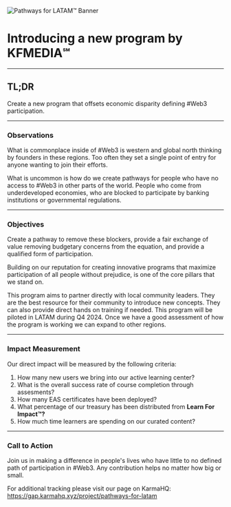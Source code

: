 ![Pathways for LATAM™ Banner](https://hackmd.io/_uploads/HJoRgqSRR.png)
# Introducing a new program by KFMEDIA℠
---
## **TL;DR**

Create a new program that offsets economic disparity defining #Web3 participation.

---

### **Observations**

What is commonplace inside of #Web3 is western and global north thinking by founders in these regions. Too often they set a single point of entry for anyone wanting to join their efforts.

What is uncommon is how do we create pathways for people who have no access to #Web3 in other parts of the world. People who come from underdeveloped economies, who are blocked to participate by banking institutions or governmental regulations.

---
### **Objectives**

Create a pathway to remove these blockers, provide a fair exchange of value removing budgetary concerns from the equation, and provide a qualified form of participation.

Building on our reputation for creating innovative programs that maximize participation of all people without prejudice, is one of the core pillars that we stand on.

This program aims to partner directly with local community leaders. They are the best resource for their community to introduce new concepts. They can also provide direct hands on training if needed. This program will be piloted in LATAM during Q4 2024. Once we have a good assessment of how the program is working we can expand to other regions.

---
### **Impact Measurement**

Our direct impact will be measured by the following criteria:
1. How many new users we bring into our active learning center?
2. What is the overall success rate of course completion through assesments?
3. How many EAS certificates have been deployed?
4. What percentage of our treasury has been distributed from **Learn For Impact™?**
5. How much time learners are spending on our curated content?

---
### **Call to Action**

Join us in making a difference in people's lives who have little to no defined path of participation in #Web3. Any contribution helps no matter how big or small. 

For additional tracking please visit our page on KarmaHQ:
https://gap.karmahq.xyz/project/pathways-for-latam

